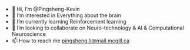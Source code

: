 - 👋 Hi, I’m @Pingsheng-Kevin
- 👀 I’m interested in
Everything about the brain
- 🌱 I’m currently learning
Reinforcement learning
- 💞️ I’m looking to collaborate on 
Neuro-technology & AI & Computational Neuroscience
- 📫 How to reach me 
pingsheng.li@mail.mcgill.ca

<!---
Pingsheng-Kevin/Pingsheng-Kevin is a ✨ special ✨ repository because its `README.md` (this file) appears on your GitHub profile.
You can click the Preview link to take a look at your changes.
--->

